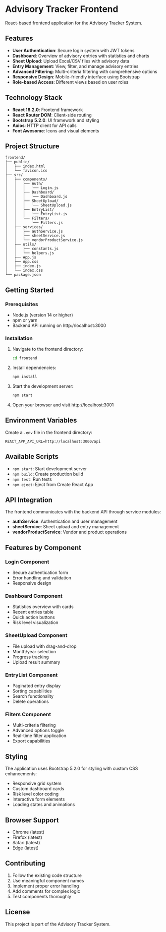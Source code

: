 # Advisory Tracker Frontend

React-based frontend application for the Advisory Tracker System.

## Features

- **User Authentication**: Secure login system with JWT tokens
- **Dashboard**: Overview of advisory entries with statistics and charts
- **Sheet Upload**: Upload Excel/CSV files with advisory data
- **Entry Management**: View, filter, and manage advisory entries
- **Advanced Filtering**: Multi-criteria filtering with comprehensive options
- **Responsive Design**: Mobile-friendly interface using Bootstrap
- **Role-based Access**: Different views based on user roles

## Technology Stack

- **React 18.2.0**: Frontend framework
- **React Router DOM**: Client-side routing
- **Bootstrap 5.2.0**: UI framework and styling
- **Axios**: HTTP client for API calls
- **Font Awesome**: Icons and visual elements

## Project Structure

```
frontend/
├── public/
│   ├── index.html
│   └── favicon.ico
├── src/
│   ├── components/
│   │   ├── Auth/
│   │   │   └── Login.js
│   │   ├── Dashboard/
│   │   │   └── Dashboard.js
│   │   ├── SheetUpload/
│   │   │   └── SheetUpload.js
│   │   ├── EntryList/
│   │   │   └── EntryList.js
│   │   └── Filters/
│   │       └── Filters.js
│   ├── services/
│   │   ├── authService.js
│   │   ├── sheetService.js
│   │   └── vendorProductService.js
│   ├── utils/
│   │   ├── constants.js
│   │   └── helpers.js
│   ├── App.js
│   ├── App.css
│   ├── index.js
│   └── index.css
└── package.json
```

## Getting Started

### Prerequisites

- Node.js (version 14 or higher)
- npm or yarn
- Backend API running on http://localhost:3000

### Installation

1. Navigate to the frontend directory:
   ```bash
   cd frontend
   ```

2. Install dependencies:
   ```bash
   npm install
   ```

3. Start the development server:
   ```bash
   npm start
   ```

4. Open your browser and visit http://localhost:3001

## Environment Variables

Create a `.env` file in the frontend directory:

```env
REACT_APP_API_URL=http://localhost:3000/api
```

## Available Scripts

- `npm start`: Start development server
- `npm build`: Create production build
- `npm test`: Run tests
- `npm eject`: Eject from Create React App

## API Integration

The frontend communicates with the backend API through service modules:

- **authService**: Authentication and user management
- **sheetService**: Sheet upload and entry management
- **vendorProductService**: Vendor and product operations

## Features by Component

### Login Component
- Secure authentication form
- Error handling and validation
- Responsive design

### Dashboard Component
- Statistics overview with cards
- Recent entries table
- Quick action buttons
- Risk level visualization

### SheetUpload Component
- File upload with drag-and-drop
- Month/year selection
- Progress tracking
- Upload result summary

### EntryList Component
- Paginated entry display
- Sorting capabilities
- Search functionality
- Delete operations

### Filters Component
- Multi-criteria filtering
- Advanced options toggle
- Real-time filter application
- Export capabilities

## Styling

The application uses Bootstrap 5.2.0 for styling with custom CSS enhancements:

- Responsive grid system
- Custom dashboard cards
- Risk level color coding
- Interactive form elements
- Loading states and animations

## Browser Support

- Chrome (latest)
- Firefox (latest)
- Safari (latest)
- Edge (latest)

## Contributing

1. Follow the existing code structure
2. Use meaningful component names
3. Implement proper error handling
4. Add comments for complex logic
5. Test components thoroughly

## License

This project is part of the Advisory Tracker System.
